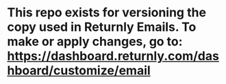 # This repo exists for versioning the copy used in Returnly Emails. To make or apply changes, go to: https://dashboard.returnly.com/dashboard/customize/email
